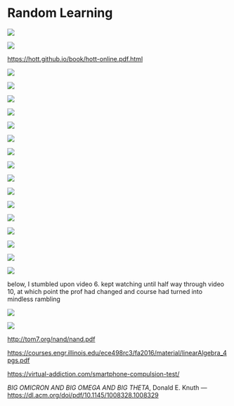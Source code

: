 # Random Learning

[![](https://img.youtube.com/vi/bOXCLR3Wric/0.jpg)](https://www.youtube.com/watch?v=bOXCLR3Wric)

[![](https://img.youtube.com/vi/HfACrKJ_Y2w/0.jpg)](https://www.youtube.com/watch?v=HfACrKJ_Y2w)

<https://hott.github.io/book/hott-online.pdf.html>

[![](https://img.youtube.com/vi/jUM_Dpt6yu0/0.jpg)](https://www.youtube.com/watch?v=jUM_Dpt6yu0)

[![](https://img.youtube.com/vi/xvDuqW9SFT8/0.jpg)](https://www.youtube.com/watch?v=xvDuqW9SFT8)

[![](https://img.youtube.com/vi/SmXB2K_5lcA/0.jpg)](https://www.youtube.com/watch?v=SmXB2K_5lcA)

[![](https://img.youtube.com/vi/rdXw7Ps9vxc/0.jpg)](https://www.youtube.com/watch?v=rdXw7Ps9vxc&list=PLHXZ9OQGMqxersk8fUxiUMSIx0DBqsKZS)

[![](https://img.youtube.com/vi/wmDoUa4f-NM/0.jpg)](https://www.youtube.com/watch?v=wmDoUa4f-NM)

[![](https://img.youtube.com/vi/gpjYtAB9i2w/0.jpg)](https://www.youtube.com/watch?v=gpjYtAB9i2w)

[![](https://img.youtube.com/vi/OnfPWmOMgPk/0.jpg)](https://www.youtube.com/watch?v=OnfPWmOMgPk)

[![](https://img.youtube.com/vi/SbiTocYipro/0.jpg)](https://www.youtube.com/watch?v=SbiTocYipro)

[![](https://img.youtube.com/vi/lUAn6YpHQao/0.jpg)](https://www.youtube.com/watch?v=lUAn6YpHQao)

[![](https://img.youtube.com/vi/RBSGKlAvoiM/0.jpg)](https://www.youtube.com/watch?v=RBSGKlAvoiM)

[![](https://img.youtube.com/vi/I8LbkfSSR58/0.jpg)](https://www.youtube.com/watch?v=I8LbkfSSR58&list=PLbgaMIhjbmEnaH_LTkxLI7FMa2HsnawM)

[![](https://img.youtube.com/vi/zUm3fKk00J8/0.jpg)](https://www.youtube.com/watch?v=zUm3fKk00J8)

[![](https://img.youtube.com/vi/IOiZatlZtGU/0.jpg)](https://www.youtube.com/watch?v=IOiZatlZtGU)

[![](https://img.youtube.com/vi/gui_SE8rJUM/0.jpg)](https://www.youtube.com/watch?v=gui_SE8rJUM)

[![](https://img.youtube.com/vi/IlU-zDU6aQ0/0.jpg)](https://www.youtube.com/watch?v=IlU-zDU6aQ0)

[![](https://img.youtube.com/vi/hy1wjkcIBCU/0.jpg)](https://www.youtube.com/watch?v=hy1wjkcIBCU)

below, I stumbled upon video 6. kept watching until half way through video 10, at which point the prof had changed and course had turned into mindless rambling

[![](https://img.youtube.com/vi/OgO1gpXSUzU/0.jpg)](https://www.youtube.com/watch?v=OgO1gpXSUzU&list=PLUl4u3cNGP619EG1wp0kT-7rDE_Az5TNd&index=6)

[![](https://img.youtube.com/vi/jvPPXbo87ds/0.jpg)](https://www.youtube.com/watch?v=jvPPXbo87ds)

<http://tom7.org/nand/nand.pdf>

<https://courses.engr.illinois.edu/ece498rc3/fa2016/material/linearAlgebra_4pgs.pdf>

<https://virtual-addiction.com/smartphone-compulsion-test/>

_BIG OMICRON AND BIG OMEGA AND BIG THETA_, Donald E. Knuth &mdash; <https://dl.acm.org/doi/pdf/10.1145/1008328.1008329>
